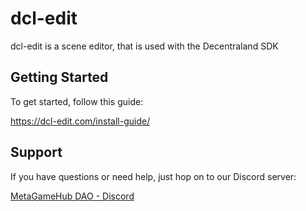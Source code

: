 # dcl-edit

dcl-edit is a scene editor, that is used with the Decentraland SDK

## Getting Started

To get started, follow this guide:

https://dcl-edit.com/install-guide/

## Support

If you have questions or need help, just hop on to our Discord server:

[MetaGameHub DAO - Discord](https://discord.gg/wQK4WQQuKe)
